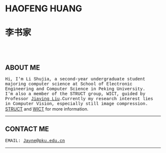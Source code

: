 # **HAOFENG HUANG**
# **李书家**
<br/><br/>

## ABOUT ME
<font face="courier">Hi, I'm Li Shujia, a second-year undergraduate student majoring computer science at School of Electronic Engineering and Computer Science in Peking University.<br/>
I'm also a member of the STRUCT group, WICT, guided by Professor [Jiaying Liu](http://39.96.165.147/people/liujiaying.html).Currently my research interest lies in Computer Vision, especially still image compression.</font>
[STRUCT](http://39.96.165.147/struct.html) and [WICT](http://www.wict.pku.edu.cn/) for more information.

--------------------------

## CONTACT ME

<font face="courier">EMAIL:    Jayne@pku.edu.cn</font>

--------------------------

